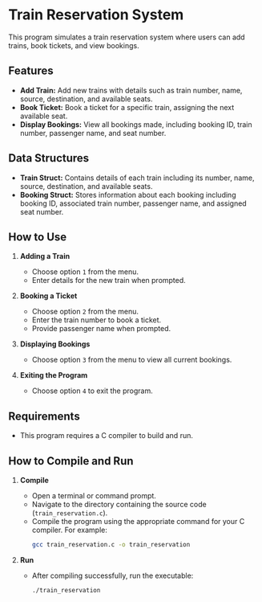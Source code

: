 # Train Reservation System

This program simulates a train reservation system where users can add trains, book tickets, and view bookings.

## Features

- **Add Train:** Add new trains with details such as train number, name, source, destination, and available seats.
- **Book Ticket:** Book a ticket for a specific train, assigning the next available seat.
- **Display Bookings:** View all bookings made, including booking ID, train number, passenger name, and seat number.

## Data Structures

- **Train Struct:** Contains details of each train including its number, name, source, destination, and available seats.
- **Booking Struct:** Stores information about each booking including booking ID, associated train number, passenger name, and assigned seat number.

## How to Use

1. **Adding a Train**
   - Choose option `1` from the menu.
   - Enter details for the new train when prompted.

2. **Booking a Ticket**
   - Choose option `2` from the menu.
   - Enter the train number to book a ticket.
   - Provide passenger name when prompted.

3. **Displaying Bookings**
   - Choose option `3` from the menu to view all current bookings.

4. **Exiting the Program**
   - Choose option `4` to exit the program.

## Requirements

- This program requires a C compiler to build and run.

## How to Compile and Run

1. **Compile**
   - Open a terminal or command prompt.
   - Navigate to the directory containing the source code (`train_reservation.c`).
   - Compile the program using the appropriate command for your C compiler. For example:
     ```bash
     gcc train_reservation.c -o train_reservation
     ```

2. **Run**
   - After compiling successfully, run the executable:
     ```bash
     ./train_reservation
     ```
